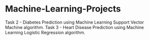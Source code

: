 # Machine-Learning-Projects
Task 2 - Diabetes Prediction using Machine Learning Support Vector Machine algorithm.
Task 3 - Heart Disease Prediction using Machine Learning Logistic Regression algorithm.
